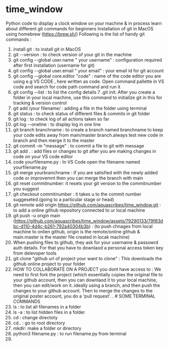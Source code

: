 # time_window
Python code to display a clock window on your machine & in process learn about different git commands for beginners
Installation of git in MacOS using homebrew (https://brew.sh/)
Following is the list of handy git commands : 
  1. install git : to install git in MacOS
  2. git --version : to check version of your git in the machine
  3. git config --global user.name " your username" : configuration required after first installation (username for git)
  4. git config --global user.email " your email" : your email id for git account
  5. git config --global core.editor "code" : name of the code editor you are using e.g VS CODE , here written as code. Open command pallette in VS code and search for code path command and run it 
  6. git config --list : to list the config details
  7 .git init: After you create a folder in your local machine, use this command to initialize git in this for tracking & version control
  8. git add /your filename/ : adding a file in the folder using terminal
  9. git status : to check status of different files & commits in git folder
  10. git log : to check log of all actions taken so far
  11. git log --oneline : to display log in one line
  12. git branch branchname : to create a branch named branchname to keep your code edits away from main/master branch.always test new code in branch and then merge it to the master
  13. git commit -m "message" : to commit a file to git with message
  14. git add . : add files or changes to git after you are making changes in code on your VS code editor
  15. code yourfilename.py : In VS Code open the filename named yourfilename.py
  16. git merge yourbranchname : if you are satisfied with the newly added code or improvemnt then you can merge the branch with main
  17. git reset commitnumber: it resets your git version to the commitnumber you suggest
  18. git checkout commitnumber : it takes u to the commit number suggeseted.(going to a particular stage or head)
  19. git remote add origin https://github.com/aquascribes/time_window.git : to add a  online github repository connected to ur local machine
  20. git push -u origin main (https://github.com/aquascribes/time_window/assets/79290133/79f83dbc-d110-4d4c-b261-792a40304b3b) : (to push chnages from local machine to onlien github, origin is the remote/online github & main.master is the master file created in locak machine)
 21.  When pushing files to github, they ask for your username & passowrd auth details. For that you have to downlaod a 
      personal access token key from delevoper tools
 22.  git clone "github url of project your want to clone" : This downloads the github online project to your folder
 23.  HOW TO COLLABORATE ON A PROJECT you dont have access to : We need to first fork the project (which essentially copies the original file to your github account, then you can downlaod it to your local machine, then you can edit/work on it..ideally using a branch, and then push the changes to your github account. Then to merge the changes to the original poster account, you do a 'pull request'. 
  . # SOME  TERMINAL COMMANDS
  1. ls : to list all filenames in a folder
  2. ls -a : to list hidden files in a folder
  3. cd : change directoty
  4. cd.. : go to root directory
  5. mkdir: make a folder or directory
  6. python3 filename.py : to run filename.py from terminal
  7. 

